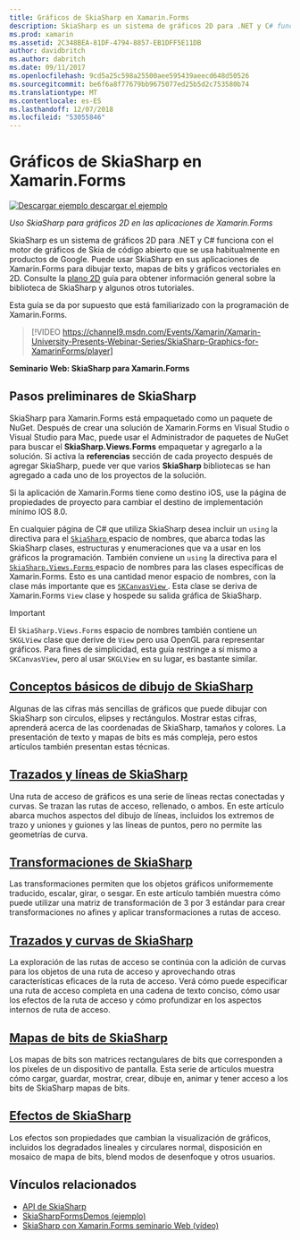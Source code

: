 ```yaml
---
title: Gráficos de SkiaSharp en Xamarin.Forms
description: SkiaSharp es un sistema de gráficos 2D para .NET y C# funciona con el motor de gráficos de Skia de código abierto que se usa habitualmente en productos de Google. Esta guía explica cómo usar SkiaSharp para gráficos 2D en las aplicaciones de Xamarin.Forms.
ms.prod: xamarin
ms.assetid: 2C348BEA-81DF-4794-8857-EB1DFF5E11DB
author: davidbritch
ms.author: dabritch
ms.date: 09/11/2017
ms.openlocfilehash: 9cd5a25c598a25500aee595439aeecd648d50526
ms.sourcegitcommit: be6f6a8f77679bb9675077ed25b5d2c753580b74
ms.translationtype: MT
ms.contentlocale: es-ES
ms.lasthandoff: 12/07/2018
ms.locfileid: "53055846"
---
```

# <a name="skiasharp-graphics-in-xamarinforms"></a>Gráficos de SkiaSharp en Xamarin.Forms

[![Descargar ejemplo](~/media/shared/download.png) descargar el ejemplo](https://developer.xamarin.com/samples/xamarin-forms/SkiaSharpForms/Demos/)

_Uso SkiaSharp para gráficos 2D en las aplicaciones de Xamarin.Forms_

SkiaSharp es un sistema de gráficos 2D para .NET y C# funciona con el motor de gráficos de Skia de código abierto que se usa habitualmente en productos de Google. Puede usar SkiaSharp en sus aplicaciones de Xamarin.Forms para dibujar texto, mapas de bits y gráficos vectoriales en 2D. Consulte la [plano 2D](~/graphics-games/skiasharp/index.md) guía para obtener información general sobre la biblioteca de SkiaSharp y algunos otros tutoriales.

Esta guía se da por supuesto que está familiarizado con la programación de Xamarin.Forms.

> [!VIDEO https://channel9.msdn.com/Events/Xamarin/Xamarin-University-Presents-Webinar-Series/SkiaSharp-Graphics-for-XamarinForms/player]

**Seminario Web: SkiaSharp para Xamarin.Forms**

## <a name="skiasharp-preliminaries"></a>Pasos preliminares de SkiaSharp

SkiaSharp para Xamarin.Forms está empaquetado como un paquete de NuGet. Después de crear una solución de Xamarin.Forms en Visual Studio o Visual Studio para Mac, puede usar el Administrador de paquetes de NuGet para buscar el **SkiaSharp.Views.Forms** empaquetar y agregarlo a la solución. Si activa la **referencias** sección de cada proyecto después de agregar SkiaSharp, puede ver que varios **SkiaSharp** bibliotecas se han agregado a cada uno de los proyectos de la solución.

Si la aplicación de Xamarin.Forms tiene como destino iOS, use la página de propiedades de proyecto para cambiar el destino de implementación mínimo IOS 8.0.

En cualquier página de C# que utiliza SkiaSharp desea incluir un `using` la directiva para el [ `SkiaSharp` ](xref:SkiaSharp) espacio de nombres, que abarca todas las SkiaSharp clases, estructuras y enumeraciones que va a usar en los gráficos la programación. También conviene un `using` la directiva para el [ `SkiaSharp.Views.Forms` ](xref:SkiaSharp.Views.Forms) espacio de nombres para las clases específicas de Xamarin.Forms. Esto es una cantidad menor espacio de nombres, con la clase más importante que es [ `SKCanvasView` ](xref:SkiaSharp.Views.Forms.SKCanvasView). Esta clase se deriva de Xamarin.Forms `View` clase y hospede su salida gráfica de SkiaSharp.

> [!IMPORTANT]
> El `SkiaSharp.Views.Forms` espacio de nombres también contiene un `SKGLView` clase que derive de `View` pero usa OpenGL para representar gráficos. Para fines de simplicidad, esta guía restringe a sí mismo a `SKCanvasView`, pero al usar `SKGLView` en su lugar, es bastante similar.

## <a name="skiasharp-drawing-basicsbasicsindexmd"></a>[Conceptos básicos de dibujo de SkiaSharp](basics/index.md)

Algunas de las cifras más sencillas de gráficos que puede dibujar con SkiaSharp son círculos, elipses y rectángulos. Mostrar estas cifras, aprenderá acerca de las coordenadas de SkiaSharp, tamaños y colores. La presentación de texto y mapas de bits es más compleja, pero estos artículos también presentan estas técnicas.

## <a name="skiasharp-lines-and-pathspathsindexmd"></a>[Trazados y líneas de SkiaSharp](paths/index.md)

Una ruta de acceso de gráficos es una serie de líneas rectas conectadas y curvas. Se trazan las rutas de acceso, rellenado, o ambos. En este artículo abarca muchos aspectos del dibujo de líneas, incluidos los extremos de trazo y uniones y guiones y las líneas de puntos, pero no permite las geometrías de curva.

## <a name="skiasharp-transformstransformsindexmd"></a>[Transformaciones de SkiaSharp](transforms/index.md)

Las transformaciones permiten que los objetos gráficos uniformemente traducido, escalar, girar, o sesgar. En este artículo también muestra cómo puede utilizar una matriz de transformación de 3 por 3 estándar para crear transformaciones no afines y aplicar transformaciones a rutas de acceso.

## <a name="skiasharp-curves-and-pathscurvesindexmd"></a>[Trazados y curvas de SkiaSharp](curves/index.md)

La exploración de las rutas de acceso se continúa con la adición de curvas para los objetos de una ruta de acceso y aprovechando otras características eficaces de la ruta de acceso. Verá cómo puede especificar una ruta de acceso completa en una cadena de texto conciso, cómo usar los efectos de la ruta de acceso y cómo profundizar en los aspectos internos de ruta de acceso.

## <a name="skiasharp-bitmapsbitmapsindexmd"></a>[Mapas de bits de SkiaSharp](bitmaps/index.md)

Los mapas de bits son matrices rectangulares de bits que corresponden a los píxeles de un dispositivo de pantalla. Esta serie de artículos muestra cómo cargar, guardar, mostrar, crear, dibuje en, animar y tener acceso a los bits de SkiaSharp mapas de bits.

## <a name="skiasharp-effectseffectsindexmd"></a>[Efectos de SkiaSharp](effects/index.md)

Los efectos son propiedades que cambian la visualización de gráficos, incluidos los degradados lineales y circulares normal, disposición en mosaico de mapa de bits, blend modos de desenfoque y otros usuarios.

## <a name="related-links"></a>Vínculos relacionados

- [API de SkiaSharp](https://docs.microsoft.com/dotnet/api/skiasharp)
- [SkiaSharpFormsDemos (ejemplo)](https://developer.xamarin.com/samples/xamarin-forms/SkiaSharpForms/Demos/)
- [SkiaSharp con Xamarin.Forms seminario Web (vídeo)](https://channel9.msdn.com/Events/Xamarin/Xamarin-University-Presents-Webinar-Series/SkiaSharp-Graphics-for-XamarinForms)
